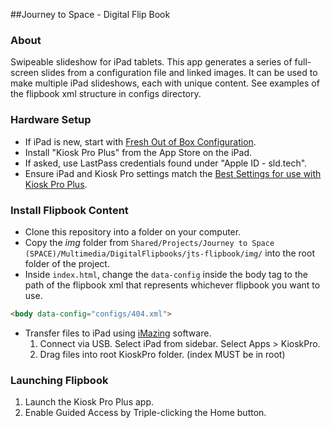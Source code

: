 ##Journey to Space - Digital Flip Book

### About
Swipeable slideshow for iPad tablets. This app generates a series of full-screen slides from a configuration file and linked images. It can be used to make multiple iPad slideshows, each with unique content. See examples of the flipbook xml structure in configs directory.

### Hardware Setup
* If iPad is new, start with [Fresh Out of Box Configuration](http://projects.smm.org/atrium/media/node/291625).
* Install "Kiosk Pro Plus" from the App Store on the iPad.
* If asked, use LastPass credentials found under "Apple ID - sld.tech".
* Ensure iPad and Kiosk Pro settings match the [Best Settings for use with Kiosk Pro Plus](http://projects.smm.org/atrium/media/node/291625). 

### Install Flipbook Content
* Clone this repository into a folder on your computer.
* Copy the *img* folder from ```Shared/Projects/Journey to Space (SPACE)/Multimedia/DigitalFlipbooks/jts-flipbook/img/``` into the root folder of the project. 
* Inside ```index.html```, change the ```data-config``` inside the body tag to the path of the flipbook xml that represents whichever flipbook you want to use.

```html
<body data-config="configs/404.xml">
```
* Transfer files to iPad using [iMazing](http://imazing.com/) software.
  1. Connect via USB. Select iPad from sidebar. Select Apps > KioskPro.
  2. Drag files into root KioskPro folder. (index MUST be in root)

### Launching Flipbook
1. Launch the Kiosk Pro Plus app.
2. Enable Guided Access by Triple-clicking the Home button.

